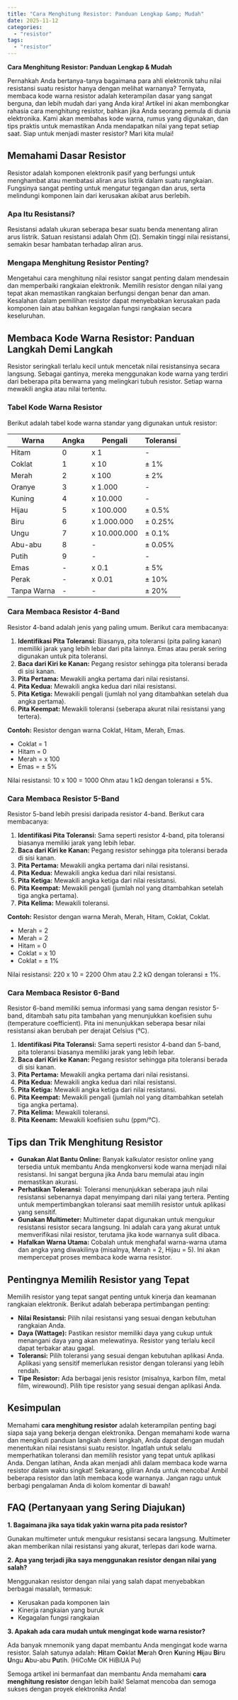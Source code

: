 ```yaml
---
title: "Cara Menghitung Resistor: Panduan Lengkap &amp; Mudah"
date: 2025-11-12
categories: 
  - "resistor"
tags: 
  - "resistor"
---
```


**Cara Menghitung Resistor: Panduan Lengkap & Mudah**

Pernahkah Anda bertanya-tanya bagaimana para ahli elektronik tahu nilai resistansi suatu resistor hanya dengan melihat warnanya? Ternyata, membaca kode warna resistor adalah keterampilan dasar yang sangat berguna, dan lebih mudah dari yang Anda kira! Artikel ini akan membongkar rahasia cara menghitung resistor, bahkan jika Anda seorang pemula di dunia elektronika. Kami akan membahas kode warna, rumus yang digunakan, dan tips praktis untuk memastikan Anda mendapatkan nilai yang tepat setiap saat. Siap untuk menjadi master resistor? Mari kita mulai!

## Memahami Dasar Resistor

Resistor adalah komponen elektronik pasif yang berfungsi untuk menghambat atau membatasi aliran arus listrik dalam suatu rangkaian. Fungsinya sangat penting untuk mengatur tegangan dan arus, serta melindungi komponen lain dari kerusakan akibat arus berlebih.

### Apa Itu Resistansi?

Resistansi adalah ukuran seberapa besar suatu benda menentang aliran arus listrik. Satuan resistansi adalah Ohm (Ω). Semakin tinggi nilai resistansi, semakin besar hambatan terhadap aliran arus.

### Mengapa Menghitung Resistor Penting?

Mengetahui cara menghitung nilai resistor sangat penting dalam mendesain dan memperbaiki rangkaian elektronik. Memilih resistor dengan nilai yang tepat akan memastikan rangkaian berfungsi dengan benar dan aman. Kesalahan dalam pemilihan resistor dapat menyebabkan kerusakan pada komponen lain atau bahkan kegagalan fungsi rangkaian secara keseluruhan.

## Membaca Kode Warna Resistor: Panduan Langkah Demi Langkah

Resistor seringkali terlalu kecil untuk mencetak nilai resistansinya secara langsung. Sebagai gantinya, mereka menggunakan kode warna yang terdiri dari beberapa pita berwarna yang melingkari tubuh resistor. Setiap warna mewakili angka atau nilai tertentu.

### Tabel Kode Warna Resistor

Berikut adalah tabel kode warna standar yang digunakan untuk resistor:

| Warna | Angka | Pengali | Toleransi |
| --- | --- | --- | --- |
| Hitam | 0 | x 1 | \- |
| Coklat | 1 | x 10 | ± 1% |
| Merah | 2 | x 100 | ± 2% |
| Oranye | 3 | x 1.000 | \- |
| Kuning | 4 | x 10.000 | \- |
| Hijau | 5 | x 100.000 | ± 0.5% |
| Biru | 6 | x 1.000.000 | ± 0.25% |
| Ungu | 7 | x 10.000.000 | ± 0.1% |
| Abu-abu | 8 | \- | ± 0.05% |
| Putih | 9 | \- | \- |
| Emas | \- | x 0.1 | ± 5% |
| Perak | \- | x 0.01 | ± 10% |
| Tanpa Warna | \- | \- | ± 20% |

### Cara Membaca Resistor 4-Band

Resistor 4-band adalah jenis yang paling umum. Berikut cara membacanya:

1. **Identifikasi Pita Toleransi:** Biasanya, pita toleransi (pita paling kanan) memiliki jarak yang lebih lebar dari pita lainnya. Emas atau perak sering digunakan untuk pita toleransi.
2. **Baca dari Kiri ke Kanan:** Pegang resistor sehingga pita toleransi berada di sisi kanan.
3. **Pita Pertama:** Mewakili angka pertama dari nilai resistansi.
4. **Pita Kedua:** Mewakili angka kedua dari nilai resistansi.
5. **Pita Ketiga:** Mewakili pengali (jumlah nol yang ditambahkan setelah dua angka pertama).
6. **Pita Keempat:** Mewakili toleransi (seberapa akurat nilai resistansi yang tertera).

**Contoh:** Resistor dengan warna Coklat, Hitam, Merah, Emas.

- Coklat = 1
- Hitam = 0
- Merah = x 100
- Emas = ± 5%

Nilai resistansi: 10 x 100 = 1000 Ohm atau 1 kΩ dengan toleransi ± 5%.

### Cara Membaca Resistor 5-Band

Resistor 5-band lebih presisi daripada resistor 4-band. Berikut cara membacanya:

1. **Identifikasi Pita Toleransi:** Sama seperti resistor 4-band, pita toleransi biasanya memiliki jarak yang lebih lebar.
2. **Baca dari Kiri ke Kanan:** Pegang resistor sehingga pita toleransi berada di sisi kanan.
3. **Pita Pertama:** Mewakili angka pertama dari nilai resistansi.
4. **Pita Kedua:** Mewakili angka kedua dari nilai resistansi.
5. **Pita Ketiga:** Mewakili angka ketiga dari nilai resistansi.
6. **Pita Keempat:** Mewakili pengali (jumlah nol yang ditambahkan setelah tiga angka pertama).
7. **Pita Kelima:** Mewakili toleransi.

**Contoh:** Resistor dengan warna Merah, Merah, Hitam, Coklat, Coklat.

- Merah = 2
- Merah = 2
- Hitam = 0
- Coklat = x 10
- Coklat = ± 1%

Nilai resistansi: 220 x 10 = 2200 Ohm atau 2.2 kΩ dengan toleransi ± 1%.

### Cara Membaca Resistor 6-Band

Resistor 6-band memiliki semua informasi yang sama dengan resistor 5-band, ditambah satu pita tambahan yang menunjukkan koefisien suhu (temperature coefficient). Pita ini menunjukkan seberapa besar nilai resistansi akan berubah per derajat Celsius (°C).

1. **Identifikasi Pita Toleransi:** Sama seperti resistor 4-band dan 5-band, pita toleransi biasanya memiliki jarak yang lebih lebar.
2. **Baca dari Kiri ke Kanan:** Pegang resistor sehingga pita toleransi berada di sisi kanan.
3. **Pita Pertama:** Mewakili angka pertama dari nilai resistansi.
4. **Pita Kedua:** Mewakili angka kedua dari nilai resistansi.
5. **Pita Ketiga:** Mewakili angka ketiga dari nilai resistansi.
6. **Pita Keempat:** Mewakili pengali (jumlah nol yang ditambahkan setelah tiga angka pertama).
7. **Pita Kelima:** Mewakili toleransi.
8. **Pita Keenam:** Mewakili koefisien suhu (ppm/°C).

## Tips dan Trik Menghitung Resistor

- **Gunakan Alat Bantu Online:** Banyak kalkulator resistor online yang tersedia untuk membantu Anda mengkonversi kode warna menjadi nilai resistansi. Ini sangat berguna jika Anda baru memulai atau ingin memastikan akurasi.
- **Perhatikan Toleransi:** Toleransi menunjukkan seberapa jauh nilai resistansi sebenarnya dapat menyimpang dari nilai yang tertera. Penting untuk mempertimbangkan toleransi saat memilih resistor untuk aplikasi yang sensitif.
- **Gunakan Multimeter:** Multimeter dapat digunakan untuk mengukur resistansi resistor secara langsung. Ini adalah cara yang akurat untuk memverifikasi nilai resistor, terutama jika kode warnanya sulit dibaca.
- **Hafalkan Warna Utama:** Cobalah untuk menghafal warna-warna utama dan angka yang diwakilinya (misalnya, Merah = 2, Hijau = 5). Ini akan mempercepat proses membaca kode warna resistor.

## Pentingnya Memilih Resistor yang Tepat

Memilih resistor yang tepat sangat penting untuk kinerja dan keamanan rangkaian elektronik. Berikut adalah beberapa pertimbangan penting:

- **Nilai Resistansi:** Pilih nilai resistansi yang sesuai dengan kebutuhan rangkaian Anda.
- **Daya (Wattage):** Pastikan resistor memiliki daya yang cukup untuk menangani daya yang akan melewatinya. Resistor yang terlalu kecil dapat terbakar atau gagal.
- **Toleransi:** Pilih toleransi yang sesuai dengan kebutuhan aplikasi Anda. Aplikasi yang sensitif memerlukan resistor dengan toleransi yang lebih rendah.
- **Tipe Resistor:** Ada berbagai jenis resistor (misalnya, karbon film, metal film, wirewound). Pilih tipe resistor yang sesuai dengan aplikasi Anda.

## Kesimpulan

Memahami **cara menghitung resistor** adalah keterampilan penting bagi siapa saja yang bekerja dengan elektronika. Dengan memahami kode warna dan mengikuti panduan langkah demi langkah, Anda dapat dengan mudah menentukan nilai resistansi suatu resistor. Ingatlah untuk selalu memperhatikan toleransi dan memilih resistor yang tepat untuk aplikasi Anda. Dengan latihan, Anda akan menjadi ahli dalam membaca kode warna resistor dalam waktu singkat! Sekarang, giliran Anda untuk mencoba! Ambil beberapa resistor dan latih membaca kode warnanya. Jangan ragu untuk berbagi pengalaman Anda di kolom komentar di bawah!

## FAQ (Pertanyaan yang Sering Diajukan)

**1\. Bagaimana jika saya tidak yakin warna pita pada resistor?**

Gunakan multimeter untuk mengukur resistansi secara langsung. Multimeter akan memberikan nilai resistansi yang akurat, terlepas dari kode warna.

**2\. Apa yang terjadi jika saya menggunakan resistor dengan nilai yang salah?**

Menggunakan resistor dengan nilai yang salah dapat menyebabkan berbagai masalah, termasuk:

- Kerusakan pada komponen lain
- Kinerja rangkaian yang buruk
- Kegagalan fungsi rangkaian

**3\. Apakah ada cara mudah untuk mengingat kode warna resistor?**

Ada banyak mnemonik yang dapat membantu Anda mengingat kode warna resistor. Salah satunya adalah: **Hi**tam **Co**klat **Me**rah **O**ren **Ku**ning **Hi**jau **Bi**ru **U**ngu **A**bu-abu **Pu**tih. (HiCoMe OK HiBiUA Pu)

Semoga artikel ini bermanfaat dan membantu Anda memahami **cara menghitung resistor** dengan lebih baik! Selamat mencoba dan semoga sukses dengan proyek elektronika Anda!
